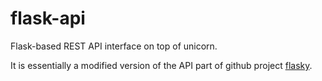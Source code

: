 # flask-api

Flask-based REST API interface on top of unicorn.

It is essentially a modified version of the API part of github project [flasky].

[flasky]:https://github.com/miguelgrinberg/flasky

